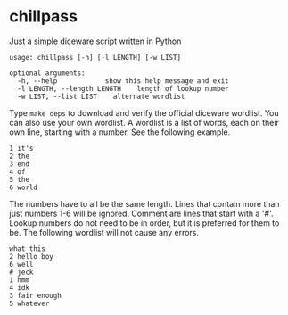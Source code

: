 # chillpass

Just a simple diceware script written in Python

```
usage: chillpass [-h] [-l LENGTH] [-w LIST]

optional arguments:
  -h, --help            show this help message and exit
  -l LENGTH, --length LENGTH    length of lookup number
  -w LIST, --list LIST    alternate wordlist
```

Type `make deps` to download and verify the official diceware wordlist. You can also use your own wordlist. A wordlist is a list of words, each on their own line, starting with a number. See the following example.

```
1 it's
2 the
3 end
4 of
5 the
6 world
```

The numbers have to all be the same length. Lines that contain more than just numbers 1-6 will be ignored. Comment are lines that start with a '\#'. Lookup numbers do not need to be in order, but it is preferred for them to be. The following wordlist will not cause any errors.

```
what this
2 hello boy
6 well
# jeck
1 hmm
4 idk
3 fair enough
5 whatever
```
